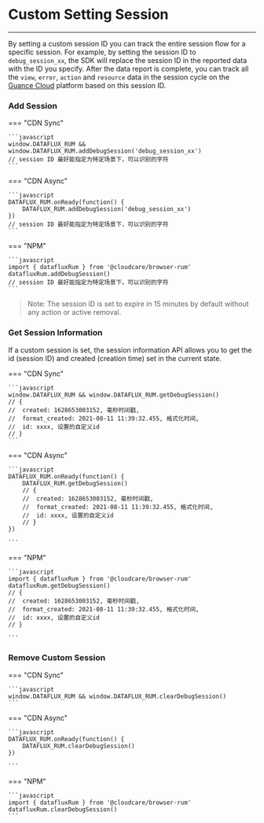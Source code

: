 # Custom Setting Session
---

By setting a custom session ID you can track the entire session flow for a specific session. For example, by setting the session ID to `debug_session_xx`, the SDK will replace the session ID in the reported data with the ID you specify. After the data report is complete, you can track all the `view`, `error`, `action` and `resource` data in the session cycle on the [Guance Cloud](https://console.guance.com/) platform based on this session ID.

### Add Session

=== "CDN Sync"

    ```javascript
    window.DATAFLUX_RUM && window.DATAFLUX_RUM.addDebugSession('debug_session_xx') 
    // session ID 最好能指定为特定场景下，可以识别的字符
    ```

=== "CDN Async"

    ```javascript
    DATAFLUX_RUM.onReady(function() {
        DATAFLUX_RUM.addDebugSession('debug_session_xx') 
    })
    // session ID 最好能指定为特定场景下，可以识别的字符
    ```

=== "NPM"

    ```javascript
    import { datafluxRum } from '@cloudcare/browser-rum'
    datafluxRum.addDebugSession()
    // session ID 最好能指定为特定场景下，可以识别的字符
    ```

> Note: The session ID is set to expire in 15 minutes by default without any action or active removal. 

### Get Session Information

If a custom session is set, the session information API allows you to get the id (session ID) and created (creation time) set in the current state.

=== "CDN Sync"

    ```javascript
    window.DATAFLUX_RUM && window.DATAFLUX_RUM.getDebugSession() 
    // {
    //	created: 1628653003152, 毫秒时间戳,
    //  format_created: 2021-08-11 11:39:32.455, 格式化时间,
    //  id: xxxx, 设置的自定义id
    // }
    ```

=== "CDN Async"

    ```javascript
    DATAFLUX_RUM.onReady(function() {
        DATAFLUX_RUM.getDebugSession() 
        // {
        //	created: 1628653003152, 毫秒时间戳,
        //  format_created: 2021-08-11 11:39:32.455, 格式化时间,
        //  id: xxxx, 设置的自定义id
        // }
    })
    
    ```

=== "NPM"

    ```javascript
    import { datafluxRum } from '@cloudcare/browser-rum'
    datafluxRum.getDebugSession()
    // {
    //	created: 1628653003152, 毫秒时间戳,
    //  format_created: 2021-08-11 11:39:32.455, 格式化时间,
    //  id: xxxx, 设置的自定义id
    // }
    
    ```

### Remove Custom Session
=== "CDN Sync"

    ```javascript
    window.DATAFLUX_RUM && window.DATAFLUX_RUM.clearDebugSession() 
    ```

=== "CDN Async"

    ```javascript
    DATAFLUX_RUM.onReady(function() {
        DATAFLUX_RUM.clearDebugSession() 
    })
    
    ```

=== "NPM"

    ```javascript
    import { datafluxRum } from '@cloudcare/browser-rum'
    datafluxRum.clearDebugSession()
    ```
